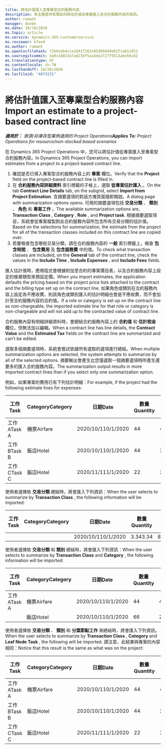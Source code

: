 ```yaml
---
title: 將估計值匯入至專業型合約服務內容
description: 本主題提供有關如何將估計值從專案匯入至合約服務內容的資訊。
author: rumant
manager: Annbe
ms.date: 10/19/2020
ms.topic: article
ms.service: dynamics-365-customerservice
ms.reviewer: kfend
ms.author: rumant
ms.openlocfilehash: f2b9cbb4cce1691f262c85d95849e01f1a812d51
ms.sourcegitcommit: 3a0c18823a7ad23df5aa3de272779313abe56c82
ms.translationtype: HT
ms.contentlocale: zh-TW
ms.lasthandoff: 10/20/2020
ms.locfileid: "4073231"
---
```

# <a name="import-an-estimate-to-a-project-based-contract-line"></a><span data-ttu-id="40fe2-103">將估計值匯入至專業型合約服務內容</span><span class="sxs-lookup"><span data-stu-id="40fe2-103">Import an estimate to a project-based contract line</span></span>

<span data-ttu-id="40fe2-104">_**適用於：** 資源/非庫存型案例適用的 Project Operations_</span><span class="sxs-lookup"><span data-stu-id="40fe2-104">_**Applies To:** Project Operations for resource/non-stocked based scenarios_</span></span>

<span data-ttu-id="40fe2-105">在 Dynamics 365 Project Operations 中，您可以將估計值從專案匯入至專案型合約服務內容。</span><span class="sxs-lookup"><span data-stu-id="40fe2-105">In Dynamics 365 Project Operations, you can import estimates from a project to a project-based contract line.</span></span>

1. <span data-ttu-id="40fe2-106">確認是否已填入專案型合約服務內容上的 **專案** 欄位。</span><span class="sxs-lookup"><span data-stu-id="40fe2-106">Verify that the **Project** field on the project-based contract line is filled in.</span></span>
2. <span data-ttu-id="40fe2-107">在 **合約服務內容詳細資料** 索引標籤的子格上，選取 **從專案估計匯入** 。</span><span class="sxs-lookup"><span data-stu-id="40fe2-107">On the tab **Contract Line Details** tab, on the subgrid, select **Import from Project Estimation**.</span></span> <span data-ttu-id="40fe2-108">含摘要選項的對話方塊頁面隨即開啟。</span><span class="sxs-lookup"><span data-stu-id="40fe2-108">A dialog page with summarization options opens.</span></span> <span data-ttu-id="40fe2-109">可用的摘要選項包括 **交易分類** 、 **類別** 、 **角色** 和 **專案工作** 。</span><span class="sxs-lookup"><span data-stu-id="40fe2-109">The available summarization options are, **Transaction Class** , **Category** , **Role** , and **Project task**.</span></span> <span data-ttu-id="40fe2-110">根據摘要選取項目，系統會從專案複製對此合約服務內容所包含所有交易分類的估計值。</span><span class="sxs-lookup"><span data-stu-id="40fe2-110">Based on the selections for summarization, the estimate from the project for all of the transaction classes included on this contract line are copied over.</span></span> 
3. <span data-ttu-id="40fe2-111">若要檢查包含哪些交易分類，請在合約服務內容的 **一般** 索引標籤上，檢查 **包含時間** 、 **包含費用** 及 **包含服務費** 中的值。</span><span class="sxs-lookup"><span data-stu-id="40fe2-111">To check what transaction classes are included, on the **General** tab of the contract line, check the values in the **Include Time** , **Include Expenses** , and **Include Fees** fields.</span></span>

<span data-ttu-id="40fe2-112">匯入估計值時，應用程式會根據附加至合約的專案價目表，以及合約服務內容上設定的帳單類型來預設定價。</span><span class="sxs-lookup"><span data-stu-id="40fe2-112">When you import estimates, the application defaults the pricing based on the project price lists attached to the contract and the billing type set up on the contract line.</span></span> <span data-ttu-id="40fe2-113">如果角色或類別在合約服務內容上設定為不應收費，則該角色或類別匯入的估計明細也會是不應收費，而不會加計至合約服務內容的合約值。</span><span class="sxs-lookup"><span data-stu-id="40fe2-113">If a role or category is set up on the contract line as non-chargeable, the imported estimate line for that role or category is non-chargeable and will not add up to the contracted value of contract line.</span></span>

<span data-ttu-id="40fe2-114">合約服務內容有明細詳細資料時，會總結合約服務內容上的 **合約值** 和 **估計稅金** 欄位，但無法加以編輯。</span><span class="sxs-lookup"><span data-stu-id="40fe2-114">When a contract line has line details, the **Contract Value** and the **Estimated Tax** fields on the contract line are summarized and can't be edited.</span></span>

<span data-ttu-id="40fe2-115">選取多個摘要選項時，系統會嘗試依據所有選取的選項進行總結。</span><span class="sxs-lookup"><span data-stu-id="40fe2-115">When multiple summarization options are selected, the system attempts to summarize by all of the selected options.</span></span> <span data-ttu-id="40fe2-116">摘要輸出會產生比您僅選取一個摘要選項時所產生還要多的匯入合約服務內容。</span><span class="sxs-lookup"><span data-stu-id="40fe2-116">The summarization output results in more imported contract lines than if you select only one summarization option.</span></span>

<span data-ttu-id="40fe2-117">例如，如果專案的費用已有下列估計明細：</span><span class="sxs-lookup"><span data-stu-id="40fe2-117">For example, if the project had the following estimate lines for expenses:</span></span>

| <span data-ttu-id="40fe2-118">工作​​</span><span class="sxs-lookup"><span data-stu-id="40fe2-118">Task</span></span> | <span data-ttu-id="40fe2-119">Category</span><span class="sxs-lookup"><span data-stu-id="40fe2-119">Category</span></span> | <span data-ttu-id="40fe2-120">日期</span><span class="sxs-lookup"><span data-stu-id="40fe2-120">Date</span></span> | <span data-ttu-id="40fe2-121">數量</span><span class="sxs-lookup"><span data-stu-id="40fe2-121">Quantity</span></span> | <span data-ttu-id="40fe2-122">單價</span><span class="sxs-lookup"><span data-stu-id="40fe2-122">Unit price</span></span> | <span data-ttu-id="40fe2-123">總數</span><span class="sxs-lookup"><span data-stu-id="40fe2-123">Amount</span></span> |
| --- | --- | --- | --- | --- | --- |
| <span data-ttu-id="40fe2-124">工作 A</span><span class="sxs-lookup"><span data-stu-id="40fe2-124">Task A</span></span> | <span data-ttu-id="40fe2-125">機票</span><span class="sxs-lookup"><span data-stu-id="40fe2-125">Airfare</span></span> | <span data-ttu-id="40fe2-126">2020/10/1</span><span class="sxs-lookup"><span data-stu-id="40fe2-126">10/1/2020</span></span> | <span data-ttu-id="40fe2-127">4</span><span class="sxs-lookup"><span data-stu-id="40fe2-127">4</span></span> | <span data-ttu-id="40fe2-128">400</span><span class="sxs-lookup"><span data-stu-id="40fe2-128">400</span></span> | <span data-ttu-id="40fe2-129">1600</span><span class="sxs-lookup"><span data-stu-id="40fe2-129">1600</span></span> |
| <span data-ttu-id="40fe2-130">工作 B</span><span class="sxs-lookup"><span data-stu-id="40fe2-130">Task B</span></span> | <span data-ttu-id="40fe2-131">飯店</span><span class="sxs-lookup"><span data-stu-id="40fe2-131">Hotel</span></span> | <span data-ttu-id="40fe2-132">2020/10/1</span><span class="sxs-lookup"><span data-stu-id="40fe2-132">10/1/2020</span></span> | <span data-ttu-id="40fe2-133">4</span><span class="sxs-lookup"><span data-stu-id="40fe2-133">4</span></span> | <span data-ttu-id="40fe2-134">200</span><span class="sxs-lookup"><span data-stu-id="40fe2-134">200</span></span> | <span data-ttu-id="40fe2-135">800</span><span class="sxs-lookup"><span data-stu-id="40fe2-135">800</span></span> |
| <span data-ttu-id="40fe2-136">工作 C</span><span class="sxs-lookup"><span data-stu-id="40fe2-136">Task C</span></span> | <span data-ttu-id="40fe2-137">飯店</span><span class="sxs-lookup"><span data-stu-id="40fe2-137">Hotel</span></span> | <span data-ttu-id="40fe2-138">2020/11/1</span><span class="sxs-lookup"><span data-stu-id="40fe2-138">11/1/2020</span></span> | <span data-ttu-id="40fe2-139">2</span><span class="sxs-lookup"><span data-stu-id="40fe2-139">2</span></span> | <span data-ttu-id="40fe2-140">200</span><span class="sxs-lookup"><span data-stu-id="40fe2-140">200</span></span> | <span data-ttu-id="40fe2-141">400</span><span class="sxs-lookup"><span data-stu-id="40fe2-141">400</span></span> |

<span data-ttu-id="40fe2-142">使用者選擇依 **交易分類** 總結時，將會匯入下列資訊：</span><span class="sxs-lookup"><span data-stu-id="40fe2-142">When the user selects to summarize by **Transaction Class** , the following information will be imported:</span></span>

| <span data-ttu-id="40fe2-143">工作​​</span><span class="sxs-lookup"><span data-stu-id="40fe2-143">Task</span></span> | <span data-ttu-id="40fe2-144">Category</span><span class="sxs-lookup"><span data-stu-id="40fe2-144">Category</span></span> | <span data-ttu-id="40fe2-145">日期</span><span class="sxs-lookup"><span data-stu-id="40fe2-145">Date</span></span> | <span data-ttu-id="40fe2-146">數量</span><span class="sxs-lookup"><span data-stu-id="40fe2-146">Quantity</span></span> | <span data-ttu-id="40fe2-147">單價</span><span class="sxs-lookup"><span data-stu-id="40fe2-147">Unit price</span></span> | <span data-ttu-id="40fe2-148">總數</span><span class="sxs-lookup"><span data-stu-id="40fe2-148">Amount</span></span> |
| --- | --- | --- | --- | --- | --- |
| &nbsp;  | &nbsp;  | <span data-ttu-id="40fe2-149">2020/10/1</span><span class="sxs-lookup"><span data-stu-id="40fe2-149">10/1/2020</span></span> | <span data-ttu-id="40fe2-150">3.34</span><span class="sxs-lookup"><span data-stu-id="40fe2-150">3.34</span></span> | <span data-ttu-id="40fe2-151">840</span><span class="sxs-lookup"><span data-stu-id="40fe2-151">840</span></span> | <span data-ttu-id="40fe2-152">2800</span><span class="sxs-lookup"><span data-stu-id="40fe2-152">2800</span></span> |

<span data-ttu-id="40fe2-153">使用者選擇依 **交易分類** 和 **類別** 總結時，將會匯入下列資訊：</span><span class="sxs-lookup"><span data-stu-id="40fe2-153">When the user selects to summarize by **Transaction Class** and **Category** , the following information will be imported:</span></span>

| <span data-ttu-id="40fe2-154">工作​​</span><span class="sxs-lookup"><span data-stu-id="40fe2-154">Task</span></span> | <span data-ttu-id="40fe2-155">Category</span><span class="sxs-lookup"><span data-stu-id="40fe2-155">Category</span></span> | <span data-ttu-id="40fe2-156">日期</span><span class="sxs-lookup"><span data-stu-id="40fe2-156">Date</span></span> | <span data-ttu-id="40fe2-157">數量</span><span class="sxs-lookup"><span data-stu-id="40fe2-157">Quantity</span></span> | <span data-ttu-id="40fe2-158">單價</span><span class="sxs-lookup"><span data-stu-id="40fe2-158">Unit price</span></span> | <span data-ttu-id="40fe2-159">總數</span><span class="sxs-lookup"><span data-stu-id="40fe2-159">Amount</span></span> |
| --- | --- | --- | --- | --- | --- |
| <span data-ttu-id="40fe2-160">工作 A</span><span class="sxs-lookup"><span data-stu-id="40fe2-160">Task A</span></span> | <span data-ttu-id="40fe2-161">機票</span><span class="sxs-lookup"><span data-stu-id="40fe2-161">Airfare</span></span> | <span data-ttu-id="40fe2-162">2020/10/1</span><span class="sxs-lookup"><span data-stu-id="40fe2-162">10/1/2020</span></span> | <span data-ttu-id="40fe2-163">4</span><span class="sxs-lookup"><span data-stu-id="40fe2-163">4</span></span> | <span data-ttu-id="40fe2-164">400</span><span class="sxs-lookup"><span data-stu-id="40fe2-164">400</span></span> | <span data-ttu-id="40fe2-165">1600</span><span class="sxs-lookup"><span data-stu-id="40fe2-165">1600</span></span> |
| &nbsp;  | <span data-ttu-id="40fe2-166">飯店</span><span class="sxs-lookup"><span data-stu-id="40fe2-166">Hotel</span></span> | <span data-ttu-id="40fe2-167">2020/10/1</span><span class="sxs-lookup"><span data-stu-id="40fe2-167">10/1/2020</span></span> | <span data-ttu-id="40fe2-168">6</span><span class="sxs-lookup"><span data-stu-id="40fe2-168">6</span></span> | <span data-ttu-id="40fe2-169">200</span><span class="sxs-lookup"><span data-stu-id="40fe2-169">200</span></span> | <span data-ttu-id="40fe2-170">1200</span><span class="sxs-lookup"><span data-stu-id="40fe2-170">1200</span></span> |

<span data-ttu-id="40fe2-171">使用者選擇依 **交易分類** 、 **類別** 和 **分葉節點工作** 來總結時，將會匯入下列資訊。</span><span class="sxs-lookup"><span data-stu-id="40fe2-171">When the user selects to summarize by **Transaction Class** , **Category** and **Leaf Node Task** , the following will be imported.</span></span> <span data-ttu-id="40fe2-172">請注意，此結果與專案的內容相同：</span><span class="sxs-lookup"><span data-stu-id="40fe2-172">Notice that this result is the same as what was on the project:</span></span>

| <span data-ttu-id="40fe2-173">工作​​</span><span class="sxs-lookup"><span data-stu-id="40fe2-173">Task</span></span> | <span data-ttu-id="40fe2-174">Category</span><span class="sxs-lookup"><span data-stu-id="40fe2-174">Category</span></span> | <span data-ttu-id="40fe2-175">日期</span><span class="sxs-lookup"><span data-stu-id="40fe2-175">Date</span></span> | <span data-ttu-id="40fe2-176">數量</span><span class="sxs-lookup"><span data-stu-id="40fe2-176">Quantity</span></span> | <span data-ttu-id="40fe2-177">單價</span><span class="sxs-lookup"><span data-stu-id="40fe2-177">Unit price</span></span> | <span data-ttu-id="40fe2-178">總數</span><span class="sxs-lookup"><span data-stu-id="40fe2-178">Amount</span></span> |
| --- | --- | --- | --- | --- | --- |
| <span data-ttu-id="40fe2-179">工作 A</span><span class="sxs-lookup"><span data-stu-id="40fe2-179">Task A</span></span> | <span data-ttu-id="40fe2-180">機票</span><span class="sxs-lookup"><span data-stu-id="40fe2-180">Airfare</span></span> | <span data-ttu-id="40fe2-181">2020/10/1</span><span class="sxs-lookup"><span data-stu-id="40fe2-181">10/1/2020</span></span> | <span data-ttu-id="40fe2-182">4</span><span class="sxs-lookup"><span data-stu-id="40fe2-182">4</span></span> | <span data-ttu-id="40fe2-183">400</span><span class="sxs-lookup"><span data-stu-id="40fe2-183">400</span></span> | <span data-ttu-id="40fe2-184">1600</span><span class="sxs-lookup"><span data-stu-id="40fe2-184">1600</span></span> |
| <span data-ttu-id="40fe2-185">工作 B</span><span class="sxs-lookup"><span data-stu-id="40fe2-185">Task B</span></span> | <span data-ttu-id="40fe2-186">飯店</span><span class="sxs-lookup"><span data-stu-id="40fe2-186">Hotel</span></span> | <span data-ttu-id="40fe2-187">2020/10/1</span><span class="sxs-lookup"><span data-stu-id="40fe2-187">10/1/2020</span></span> | <span data-ttu-id="40fe2-188">4</span><span class="sxs-lookup"><span data-stu-id="40fe2-188">4</span></span> | <span data-ttu-id="40fe2-189">200</span><span class="sxs-lookup"><span data-stu-id="40fe2-189">200</span></span> | <span data-ttu-id="40fe2-190">800</span><span class="sxs-lookup"><span data-stu-id="40fe2-190">800</span></span> |
| <span data-ttu-id="40fe2-191">工作 C</span><span class="sxs-lookup"><span data-stu-id="40fe2-191">Task C</span></span> | <span data-ttu-id="40fe2-192">飯店</span><span class="sxs-lookup"><span data-stu-id="40fe2-192">Hotel</span></span> | <span data-ttu-id="40fe2-193">2020/11/1</span><span class="sxs-lookup"><span data-stu-id="40fe2-193">11/1/2020</span></span> | <span data-ttu-id="40fe2-194">2</span><span class="sxs-lookup"><span data-stu-id="40fe2-194">2</span></span> | <span data-ttu-id="40fe2-195">200</span><span class="sxs-lookup"><span data-stu-id="40fe2-195">200</span></span> | <span data-ttu-id="40fe2-196">400</span><span class="sxs-lookup"><span data-stu-id="40fe2-196">400</span></span> |

